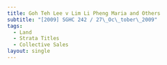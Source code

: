 ```yaml
---
title: Goh Teh Lee v Lim Li Pheng Maria and Others
subtitle: "[2009] SGHC 242 / 27\_Oc\_tober\_2009"
tags:
  - Land
  - Strata Titles
  - Collective Sales
layout: single
---
```


